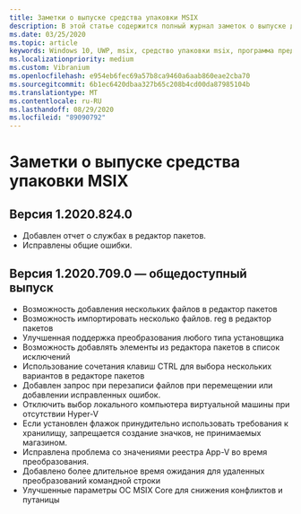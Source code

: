 ```yaml
---
title: Заметки о выпуске средства упаковки MSIX
description: В этой статье содержится полный журнал заметок о выпуске для различных версий средства упаковки MSIX.
ms.date: 03/25/2020
ms.topic: article
keywords: Windows 10, UWP, msix, средство упаковки msix, программа предварительной оценки
ms.localizationpriority: medium
ms.custom: Vibranium
ms.openlocfilehash: e954eb6fec69a57b8ca9460a6aab860eae2cba70
ms.sourcegitcommit: 6b1ec6420dbaa327b65c208b4cd00da87985104b
ms.translationtype: MT
ms.contentlocale: ru-RU
ms.lasthandoff: 08/29/2020
ms.locfileid: "89090792"
---
```

# <a name="release-notes-for-the-msix-packaging-tool"></a>Заметки о выпуске средства упаковки MSIX

## <a name="version-120208240"></a>Версия 1.2020.824.0
- Добавлен отчет о службах в редактор пакетов.
- Исправлены общие ошибки.

## <a name="version-120207090---public-release"></a>Версия 1.2020.709.0 — общедоступный выпуск
- Возможность добавления нескольких файлов в редактор пакетов
- Возможность импортировать несколько файлов. reg в редактор пакетов
- Улучшенная поддержка преобразования любого типа установщика
- Возможность добавлять элементы из редактора пакетов в список исключений
- Использование сочетания клавиш CTRL для выбора нескольких вариантов в редакторе пакетов
- Добавлен запрос при перезаписи файлов при перемещении или добавлении исправленных ошибок.
- Отключить выбор локального компьютера виртуальной машины при отсутствии Hyper-V
- Если установлен флажок принудительно использовать требования к хранилищу, запрещается создание значков, не принимаемых магазином.
- Исправлена проблема со значениями реестра App-V во время преобразования.
- Добавлено более длительное время ожидания для удаленных преобразований командной строки
- Улучшенные параметры ОС MSIX Core для снижения конфликтов и путаницы


